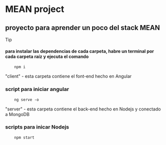 # MEAN project

## proyecto para aprender un poco del stack MEAN


>[!Tip]
>#### para instalar las dependencias de cada carpeta, habre un terminal por cada carpeta raíz y ejecuta el comando
```shh
    npm i
```

"client" - esta carpeta contiene el font-end hecho en Angular 

### script para iniciar angular
```shh
    ng serve -o
```

"server" - esta carpeta contiene el back-end hecho en Nodejs y conectado a MongoDB
### scripts para inicar Nodejs
```shh
    npm start
```

 
